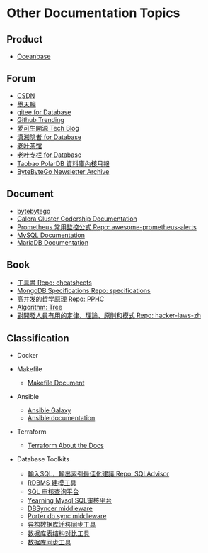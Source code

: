 # Other Documentation Topics

## Product
- [Oceanbase](https://www.oceanbase.com/product/opensource)

## Forum
- [CSDN](https://www.csdn.net)
- [墨天輪](https://www.modb.pro)
- [gitee for Database](https://gitee.com/explore/database-related)
- [Github Trending](https://github.com/trending)
- [愛可生開源 Tech Blog](https://opensource.actionsky.com/blog)
- [潇湘隐者 for Database](https://www.cnblogs.com/kerrycode)
- [老叶茶馆](https://imysql.com)
- [老叶专栏 for Database](https://mp.weixin.qq.com/mp/homepage?__biz=MjM5NzAzMTY4NQ==&hid=1&sn=0ffae172da1d8131f86612edfded9874&scene=25&token=1132652131)
- [Taobao PolarDB 資料庫內核月報](http://mysql.taobao.org/monthly)
- [ByteByteGo Newsletter Archive](https://blog.bytebytego.com/archive)

## Document
- [bytebytego](https://blog.bytebytego.com)
- [Galera Cluster Codership Documentation](https://galeracluster.com/library/documentation/index.html)
- [Prometheus 常用監控公式 Repo: awesome-prometheus-alerts](https://github.com/samber/awesome-prometheus-alerts)
- [MySQL Documentation](https://dev.mysql.com/doc)
- [MariaDB Documentation](https://mariadb.com/docs/server)

## Book
- [工具書 Repo: cheatsheets](https://github.com/ruanbekker/cheatsheets#cheatsheets)
- [MongoDB Specifications Repo: specifications](https://github.com/mongodb/specifications/tree/master)
- [高并发的哲学原理 Repo: PPHC](https://github.com/johnlui/PPHC)
- [Algorithm: Tree](https://hackmd.io/@AlienHackMd/H17hTWAXL)
- [對開發人員有用的定律、理論、原則和模式 Repo: hacker-laws-zh](https://github.com/nusr/hacker-laws-zh)

## Classification

- Docker

- Makefile
    - [Makefile Document](https://seisman.github.io/how-to-write-makefile/introduction.html)

- Ansible
    - [Ansible Galaxy](https://galaxy.ansible.com/ui)
    - [Ansible documentation](https://docs.ansible.com)

- Terraform
    - [Terraform About the Docs](https://developer.hashicorp.com/terraform/docs)

- Database Toolkits
    - [輸入SQL，輸出索引最佳化建議 Repo: SQLAdvisor](https://github.com/Meituan-Dianping/SQLAdvisor)
    - [RDBMS 建模工具](https://gitee.com/robergroup/pdmaner)
    - [SQL 审核查询平台](https://gitee.com/rtttte/Archery)
    - [Yearning Mysql SQL审核平台](https://gitee.com/cookieYe/Yearning)
    - [DBSyncer middleware](https://gitee.com/ghi/dbsyncer)
    - [Porter db sync middleware](https://gitee.com/sxfad/porter)
    - [异构数据库迁移同步工具](https://gitee.com/inrgihc/dbswitch)
    - [数据库表结构对比工具](https://gitee.com/yisin/DBCompare)
    - [数据库同步工具](https://gitee.com/xwintop/x-RdbmsSyncTool)